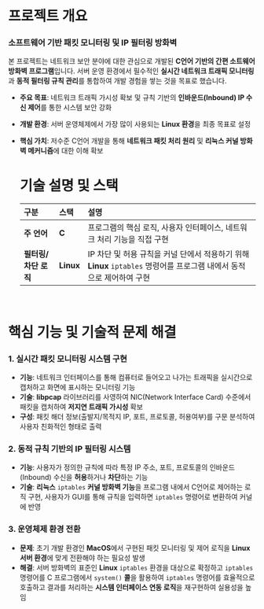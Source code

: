# 프로젝트 개요
### 소프트웨어 기반 패킷 모니터링 및 IP 필터링 방화벽
본 프로젝트는 네트워크 보안 분야에 대한 관심으로 개발된 **C언어 기반의 간편 소트웨어 방화벽 프로그램**입니다.
서버 운영 환경에서 필수적인 **실시간 네트워크 트래픽 모니터링**과 **동적 필터링 규칙 관리**를 통합하여
개발 경험을 쌓는 것을 목표로 했습니다.
- **주요 목표**: 네트워크 트래픽 가시성 확보 및 규칙 기반의 **인바운드(Inbound) IP 수신 제어**를 통한 시스템 보안 강화
- **개발 환경**: 서버 운영체제에서 가장 많이 사용되는 **Linux 환경**을 최종 목표로 설정
- **핵심 가치**: 저수준 C언어 개발을 통해 **네트워크 패킷 처리 원리** 및 **리눅스 커널 방화벽 메커니즘**에 대한 이해 확보

  # 기술 설명 및 스택
  | 구분 | 스택 | 설명 |
  |:---|:---|:---|
  | **주 언어** | **C** | 프로그램의 핵심 로직, 사용자 인터페이스, 네트워크 처리 기능을 직접 구현 |
  | **필터링/차단 로직** | **Linux** | IP 차단 및 허용 규칙을 커널 단에서 적용하기 위해 **Linux** `iptables` 명령어를 프로그램 내에서 동적으로 제어하여 구현 ||

  <br>

# 핵심 기능 및 기술적 문제 해결
  ### 1. 실시간 패킷 모니터링 시스템 구현
  - **기능**: 네트워크 인터페이스를 통해 컴퓨터로 들어오고 나가는 트래픽을 실시간으로 캡처하고 화면에 표시하는 모니터링 기능
  - **기술**: **libpcap** 라이브러리를 사영하여 NIC(Network Interface Card) 수준에서 패킷을 캡처하여 **저지연 트래픽 가시성** 확보
  - **구성**: 패킷 해더 정보(출발지/목적지 IP, 포트, 프로토콜, 허용여부)를 구문 분석하여 사용자 친화적인 형태로 출력

  ### 2. 동적 규칙 기반의 IP 필터링 시스템
  - **기능**: 사용자가 정의한 규칙에 따라 특정 IP 주소, 포트, 프로토콜의 인바운드(Inbound) 수신을 **허용**하거나 **차단**하는 기능
  - **기술**: **리눅스** `iptables` **커널 방화벽 기능**을 프로그램 내에서 C언어로 제어하는 로직 구현, 사용자가 GUI를 통해 규칙을 입력하면 `iptables` 명령어로 변환하여 커널에 반영

  ### 3. 운영체제 환경 전환
  - **문제**: 초기 개발 환경인 **MacOS**에서 구현된 패킷 모니터링 및 제어 로직을 **Linux 서버 환경**에 맞게 전환해야 하는 필요성 발생
  - **해결**: 서버 방화벽의 표준인 **Linux** `iptables` 환경을 대상으로 확정하고 `iptables` 명령어를 C 프로그램에서 `system()` **콜**을 활용하여 `iptables` 명령어를 효율적으로 호출하고 결과를 처리하는 **시스템 인터페이스 연동 로직**을 재구현하여 실용성을 높임
